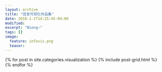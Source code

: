 ```yaml
---
layout: archive
title: "信息可视化作品集"
date: 2018-1-1T14:25:45-04:00
modified:
excerpt: "Biong~"
tags: []
image: 
  feature: infovis.png
  teaser:
---
```



<div class="tiles">
{% for post in site.categories.visualization %}
  {% include post-grid.html %}
{% endfor %}
</div><!-- /.tiles 把所有categories 有 visualization 的列出来-->
